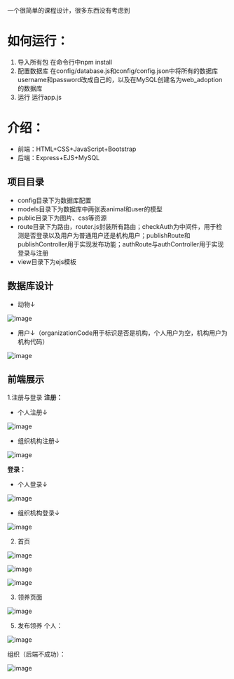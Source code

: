 一个很简单的课程设计，很多东西没有考虑到

# 如何运行：
1. 导入所有包
    在命令行中npm install
2. 配置数据库
    在config/database.js和config/config.json中将所有的数据库username和password改成自己的，以及在MySQL创建名为web_adoption的数据库
3. 运行
    运行app.js

# 介绍：
* 前端：HTML+CSS+JavaScript+Bootstrap
* 后端：Express+EJS+MySQL

## 项目目录
* config目录下为数据库配置
* models目录下为数据库中两张表animal和user的模型
* public目录下为图片、css等资源
* route目录下为路由，router.js封装所有路由；checkAuth为中间件，用于检测是否登录以及用户为普通用户还是机构用户；publishRoute和publishController用于实现发布功能；authRoute与authController用于实现登录与注册
* view目录下为ejs模板

## 数据库设计
* 动物↓

![image](https://github.com/user-attachments/assets/829d8bc1-9b00-48ff-ac4a-5472ad3758c0)

* 用户↓（organizationCode用于标识是否是机构，个人用户为空，机构用户为机构代码）

![image](https://github.com/user-attachments/assets/7d1a859d-b22d-4a66-9166-7d2d492af3c3)

## 前端展示
1.注册与登录
**注册：**
* 个人注册↓

![image](https://github.com/user-attachments/assets/ee6f22ed-b64d-467a-8d5e-c678b76627e5)

* 组织机构注册↓

![image](https://github.com/user-attachments/assets/6f0be1ef-0afa-4e15-b3b1-e4f80f80e17d)

**登录：**

* 个人登录↓

![image](https://github.com/user-attachments/assets/a8ff1476-c555-4cfc-884e-3c4ec4b3f45a)

* 组织机构登录↓

![image](https://github.com/user-attachments/assets/f9d68123-c78e-4566-8112-e705354a37cf)

2. 首页

![image](https://github.com/user-attachments/assets/f0140d3e-8eac-40ec-836f-c2f3415f2ac2)

![image](https://github.com/user-attachments/assets/ff370c68-e37e-4774-a8d8-d9e7a6e80aeb)

![image](https://github.com/user-attachments/assets/7855ddf5-513b-45fe-99f0-3a0bfe59aac6)



3. 领养页面

![image](https://github.com/user-attachments/assets/ba21a94f-fc79-4b14-bc20-ae7f304dca96)

5. 发布领养
个人：

![image](https://github.com/user-attachments/assets/1e305ef1-10a3-4480-8483-00f07ba74f8c)

组织（后端不成功）：

![image](https://github.com/user-attachments/assets/e9214aed-e3bd-4177-8071-14c01663dc67)
